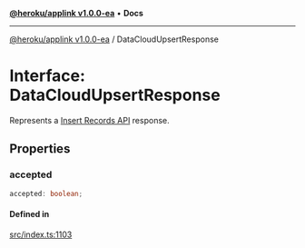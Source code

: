 [**@heroku/applink v1.0.0-ea**](../README.md) • **Docs**

***

[@heroku/applink v1.0.0-ea](../README.md) / DataCloudUpsertResponse

# Interface: DataCloudUpsertResponse

Represents a [Insert Records API](https://developer.salesforce.com/docs/atlas.en-us.c360a_api.meta/c360a_api/c360a_api_insert_records.htm) response.

## Properties

### accepted

```ts
accepted: boolean;
```

#### Defined in

[src/index.ts:1103](https://github.com/heroku/heroku-applink-nodejs/blob/e2c7093bff3682e3a10211f985cb37467f6d2de7/src/index.ts#L1103)
